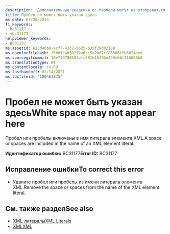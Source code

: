 ```yaml
---
description: 'Дополнительные сведения о: пробелы могут не отображаться здесь'
title: Пробел не может быть указан здесь
ms.date: 07/20/2015
f1_keywords:
- bc31177
- vbc31177
helpviewer_keywords:
- BC31177
ms.assetid: e23d46b8-acf7-42c7-8625-b35f29d02189
ms.openlocfilehash: 15b61ca050212a6cc5a2b67cf85506ffb6024bed
ms.sourcegitcommit: 10e719780594efc781b15295e499c66f316068b8
ms.translationtype: MT
ms.contentlocale: ru-RU
ms.lasthandoff: 02/14/2021
ms.locfileid: "100463875"
---
```

# <a name="white-space-may-not-appear-here"></a><span data-ttu-id="3636a-103">Пробел не может быть указан здесь</span><span class="sxs-lookup"><span data-stu-id="3636a-103">White space may not appear here</span></span>

<span data-ttu-id="3636a-104">Пробел или пробелы включены в имя литерала элемента XML.</span><span class="sxs-lookup"><span data-stu-id="3636a-104">A space or spaces are included in the name of an XML element literal.</span></span>  
  
 <span data-ttu-id="3636a-105">**Идентификатор ошибки:** BC31177</span><span class="sxs-lookup"><span data-stu-id="3636a-105">**Error ID:** BC31177</span></span>  
  
## <a name="to-correct-this-error"></a><span data-ttu-id="3636a-106">Исправление ошибки</span><span class="sxs-lookup"><span data-stu-id="3636a-106">To correct this error</span></span>  
  
- <span data-ttu-id="3636a-107">Удалите пробел или пробелы из имени литерала элемента XML.</span><span class="sxs-lookup"><span data-stu-id="3636a-107">Remove the space or spaces from the name of the XML element literal.</span></span>  
  
## <a name="see-also"></a><span data-ttu-id="3636a-108">См. также раздел</span><span class="sxs-lookup"><span data-stu-id="3636a-108">See also</span></span>

- [<span data-ttu-id="3636a-109">XML-литералы</span><span class="sxs-lookup"><span data-stu-id="3636a-109">XML Literals</span></span>](../language-reference/xml-literals/index.md)
- [<span data-ttu-id="3636a-110">XML</span><span class="sxs-lookup"><span data-stu-id="3636a-110">XML</span></span>](../programming-guide/language-features/xml/index.md)
